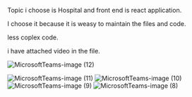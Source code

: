 
Topic i choose is Hospital and front end is react application.

I choose it because it is weasy to maintain the files and code.

less coplex code.

i have attached video in the file.

![MicrosoftTeams-image (12)](https://user-images.githubusercontent.com/86702090/183231812-ecc5dd37-b4c4-45a7-b2ac-04f9fd2194ba.png)

![MicrosoftTeams-image (11)](https://user-images.githubusercontent.com/86702090/183231821-2527d84e-08c7-4e34-b787-6bb0f6052a23.png)
![MicrosoftTeams-image (10)](https://user-images.githubusercontent.com/86702090/183231828-35ee8837-e5b3-480c-8cf6-969ff3a6f3c5.png)
![MicrosoftTeams-image (9)](https://user-images.githubusercontent.com/86702090/183231837-88462676-79b7-4e4a-912a-ab40fd6a79e9.png)
![MicrosoftTeams-image (8)](https://user-images.githubusercontent.com/86702090/183231849-fafce7cb-6c9f-425b-8d59-c97a6a0497a7.png)
